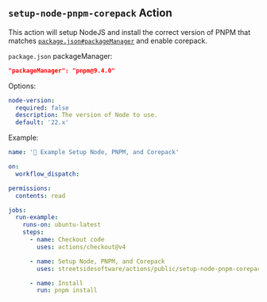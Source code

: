 ## `setup-node-pnpm-corepack` Action

This action will setup NodeJS and install the correct version of PNPM that matches [`package.json#packageManager`](https://nodejs.org/api/packages.html#packagemanager) and enable corepack.

`package.json` packageManager:

```json
"packageManager": "pnpm@9.4.0"
```

Options:

```yaml
node-version:
  required: false
  description: The version of Node to use.
  default: '22.x'
```

Example:

<!--- @@inject: ../../.github/workflows/example-setup-node-pnpm-corepack.yaml --->

```yaml
name: '📗 Example Setup Node, PNPM, and Corepack'

on:
  workflow_dispatch:

permissions:
  contents: read

jobs:
  run-example:
    runs-on: ubuntu-latest
    steps:
      - name: Checkout code
        uses: actions/checkout@v4

      - name: Setup Node, PNPM, and Corepack
        uses: streetsidesoftware/actions/public/setup-node-pnpm-corepack@v1

      - name: Install
        run: pnpm install
```

<!--- @@inject-end: ../../.github/workflows/example-setup-node-pnpm-corepack.yaml --->
